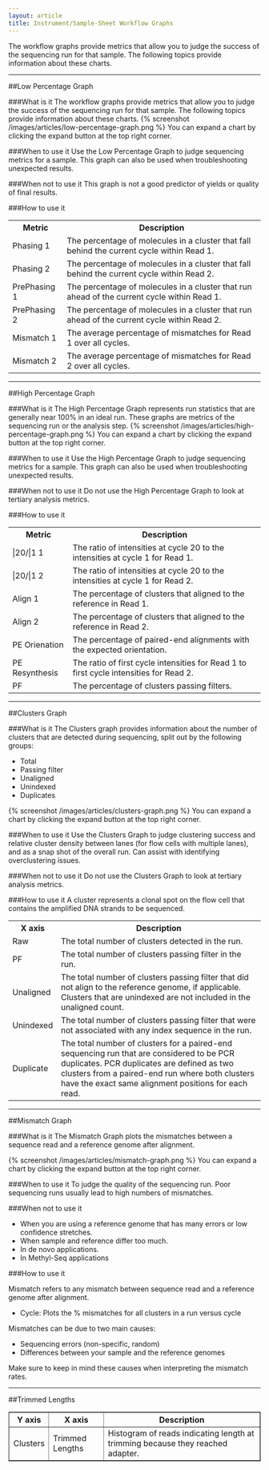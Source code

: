 ```yaml
---
layout: article
title: Instrument/Sample-Sheet Workflow Graphs
---
```


The workflow graphs provide metrics that allow you to judge the success of the sequencing run for that sample. The following topics provide information about these charts.

---
##Low Percentage Graph

###What is it
The workflow graphs provide metrics that allow you to judge the success of the sequencing run for that sample. The following topics provide information about these charts.
{% screenshot /images/articles/low-percentage-graph.png %}
You can expand a chart by clicking the expand button at the top right corner. 

###When to use it
Use the Low Percentage Graph to judge sequencing metrics for a sample. This graph can also be used when troubleshooting unexpected results.

###When not to use it
This graph is not a good predictor of yields or quality of final results.

###How to use it
<table class="table table-bordered">
	<tr>
		<th>Metric</th>
		<th>Description</th>
	</tr>
	<tr>
		<td>Phasing 1</td>
		<td>The percentage of molecules in a cluster that fall behind the current cycle within Read 1.</td>
	</tr>
	<tr>
		<td>Phasing 2</td>
		<td>The percentage of molecules in a cluster that fall behind the current cycle within Read 2.</td>
	</tr>
	<tr>
		<td>PrePhasing 1</td>
		<td>The percentage of molecules in a cluster that run ahead of the current cycle within Read 1.</td>
	</tr>
	<tr>
		<td>PrePhasing 2</td>
		<td>The percentage of molecules in a cluster that run ahead of the current cycle within Read 2.</td>
	</tr>
	<tr>
		<td>Mismatch 1</td>
		<td>The average percentage of mismatches for Read 1 over all cycles.</td>
	</tr>
	<tr>
		<td>Mismatch 2</td>
		<td>The average percentage of mismatches for Read 2 over all cycles.</td>
	</tr>
</table>

---

##High Percentage Graph

###What is it
The High Percentage Graph represents run statistics that are generally near 100% in an ideal run. These graphs are metrics of the sequencing run or the analysis step.
{% screenshot /images/articles/high-percentage-graph.png %}
You can expand a chart by clicking the expand button at the top right corner. 

###When to use it
Use the High Percentage Graph to judge sequencing metrics for a sample. This graph can also be used when troubleshooting unexpected results.

###When not to use it
Do not use the High Percentage Graph to look at tertiary analysis metrics.

###How to use it
<table class="table table-bordered">
	<tr>
		<th>Metric</th>
		<th>Description</th>
	</tr>
	<tr>
		<td>|20/|1 1</td>
		<td>The ratio of intensities at cycle 20 to the intensities at cycle 1 for Read 1.</td>
	</tr>
	<tr>
		<td>|20/|1 2</td>
		<td>The ratio of intensities at cycle 20 to the intensities at cycle 1 for Read 2.</td>
	</tr>
	<tr>
		<td>Align 1</td>
		<td>The percentage of clusters that aligned to the reference in Read 1.</td>
	</tr>
	<tr>
		<td>Align 2</td>
		<td>The percentage of clusters that aligned to the reference in Read 2.</td>
	</tr>
	<tr>
		<td>PE Orienation</td>
		<td>The percentage of paired-end alignments with the expected orientation.</td>
	</tr>
	<tr>
		<td>PE Resynthesis</td>
		<td>The ratio of first cycle intensities for Read 1 to first cycle intensities for Read 2.</td>
	</tr>
	<tr>
		<td>PF</td>
		<td>The percentage of clusters passing filters.</td>
	</tr>
</table>

---

##Clusters Graph

###What is it
The Clusters graph provides information about the number of clusters that are detected during sequencing, split out by the following groups:

- Total
- Passing filter
- Unaligned
- Unindexed
- Duplicates

{% screenshot /images/articles/clusters-graph.png %}
You can expand a chart by clicking the expand button at the top right corner.

###When to use it
Use the Clusters Graph to judge clustering success and relative cluster density between lanes (for flow cells with multiple lanes), and as a snap shot of the overall run. Can assist with identifying overclustering issues.

###When not to use it
Do not use the Clusters Graph to look at tertiary analysis metrics.

###How to use it
A cluster represents a clonal spot on the flow cell that contains the amplified DNA strands to be sequenced.

<table class="table table-bordered">
	<tr>
		<th>X axis</th>
		<th>Description</th>
	</tr>
	<tr>
		<td>Raw</td>
		<td>The total number of clusters detected in the run.</td>
	</tr>
	<tr>
		<td>PF</td>
		<td>The total number of clusters passing filter in the run.</td>
	</tr>
	<tr>
		<td>Unaligned</td>
		<td>The total number of clusters passing filter that did not align to the reference genome, if applicable. Clusters that are unindexed are not included in the unaligned count.</td>
	</tr>
	<tr>
		<td>Unindexed</td>
		<td>The total number of clusters passing filter that were not associated with any index sequence in the run.</td>
	</tr>
	<tr>
		<td>Duplicate</td>
		<td>The total number of clusters for a paired-end sequencing run that are considered to be PCR duplicates. PCR duplicates are defined as two clusters from a paired-end run where both clusters have the exact same alignment positions for each read.</td>
	</tr>
</table>

---

##Mismatch Graph

###What is it
The Mismatch Graph plots the mismatches between a sequence read and a reference genome after alignment.

{% screenshot /images/articles/mismatch-graph.png %}
You can expand a chart by clicking the expand button at the top right corner.

###When to use it
To judge the quality of the sequencing run. Poor sequencing runs usually lead to high numbers of mismatches.

###When not to use it

- When you are using a reference genome that has many errors or low confidence stretches.
- When sample and reference differ too much.
- In de novo applications.
- In Methyl-Seq applications

###How to use it

Mismatch refers to any mismatch between sequence read and a reference genome after alignment.

- Cycle: Plots the % mismatches for all clusters in a run versus cycle

Mismatches can be due to two main causes:

-	Sequencing errors (non-specific, random)
-	Differences between your sample and the reference genomes

Make sure to keep in mind these causes when interpreting the mismatch rates.

---

##Trimmed Lengths

<table border="1">
	<tr>
		<th>Y axis</th>
		<th>X axis</th>
		<th>Description</th>
	</tr>
	<tr>
		<td>Clusters</td>
		<td>Trimmed Lengths</td>
		<td>Histogram of reads indicating length at trimming because they reached adapter.</td>
	</tr>
</table>


